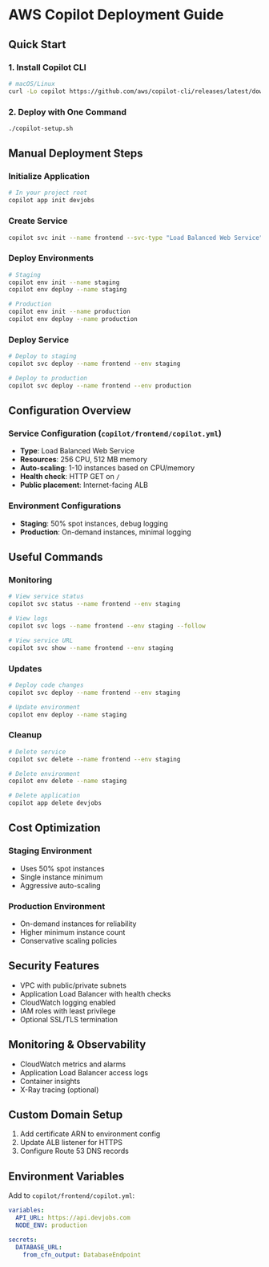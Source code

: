 # AWS Copilot Deployment Guide

## Quick Start

### 1. Install Copilot CLI
```bash
# macOS/Linux
curl -Lo copilot https://github.com/aws/copilot-cli/releases/latest/download/copilot-$(uname -s | tr '[:upper:]' '[:lower:]') && chmod +x copilot && sudo mv copilot /usr/local/bin
```

### 2. Deploy with One Command
```bash
./copilot-setup.sh
```

## Manual Deployment Steps

### Initialize Application
```bash
# In your project root
copilot app init devjobs
```

### Create Service
```bash
copilot svc init --name frontend --svc-type "Load Balanced Web Service"
```

### Deploy Environments
```bash
# Staging
copilot env init --name staging
copilot env deploy --name staging

# Production
copilot env init --name production
copilot env deploy --name production
```

### Deploy Service
```bash
# Deploy to staging
copilot svc deploy --name frontend --env staging

# Deploy to production
copilot svc deploy --name frontend --env production
```

## Configuration Overview

### Service Configuration (`copilot/frontend/copilot.yml`)
- **Type**: Load Balanced Web Service
- **Resources**: 256 CPU, 512 MB memory
- **Auto-scaling**: 1-10 instances based on CPU/memory
- **Health check**: HTTP GET on `/`
- **Public placement**: Internet-facing ALB

### Environment Configurations
- **Staging**: 50% spot instances, debug logging
- **Production**: On-demand instances, minimal logging

## Useful Commands

### Monitoring
```bash
# View service status
copilot svc status --name frontend --env staging

# View logs
copilot svc logs --name frontend --env staging --follow

# View service URL
copilot svc show --name frontend --env staging
```

### Updates
```bash
# Deploy code changes
copilot svc deploy --name frontend --env staging

# Update environment
copilot env deploy --name staging
```

### Cleanup
```bash
# Delete service
copilot svc delete --name frontend --env staging

# Delete environment
copilot env delete --name staging

# Delete application
copilot app delete devjobs
```

## Cost Optimization

### Staging Environment
- Uses 50% spot instances
- Single instance minimum
- Aggressive auto-scaling

### Production Environment
- On-demand instances for reliability
- Higher minimum instance count
- Conservative scaling policies

## Security Features
- VPC with public/private subnets
- Application Load Balancer with health checks
- CloudWatch logging enabled
- IAM roles with least privilege
- Optional SSL/TLS termination

## Monitoring & Observability
- CloudWatch metrics and alarms
- Application Load Balancer access logs
- Container insights
- X-Ray tracing (optional)

## Custom Domain Setup
1. Add certificate ARN to environment config
2. Update ALB listener for HTTPS
3. Configure Route 53 DNS records

## Environment Variables
Add to `copilot/frontend/copilot.yml`:
```yaml
variables:
  API_URL: https://api.devjobs.com
  NODE_ENV: production

secrets:
  DATABASE_URL:
    from_cfn_output: DatabaseEndpoint
```